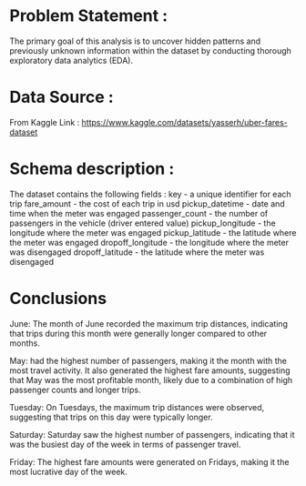  # Problem Statement :
 The primary goal of this analysis is to uncover hidden patterns and previously unknown information within the dataset by conducting thorough exploratory data analytics 
 (EDA).
 
 # Data Source :
 From Kaggle 
 Link : https://www.kaggle.com/datasets/yasserh/uber-fares-dataset
 
 # Schema description :
 The dataset contains the following fields :
 key - a unique identifier for each trip
 fare_amount - the cost of each trip in usd
 pickup_datetime - date and time when the meter was engaged
 passenger_count - the number of passengers in the vehicle (driver entered value)
 pickup_longitude - the longitude where the meter was engaged
 pickup_latitude - the latitude where the meter was engaged
 dropoff_longitude - the longitude where the meter was disengaged
 dropoff_latitude - the latitude where the meter was disengaged

 # Conclusions
 June: The month of June recorded the maximum trip distances, indicating that trips during this month were generally longer compared to other months. 
 
 May: had the highest number of passengers, making it the month with the most travel activity. It also generated the highest fare amounts, suggesting that May was 
 the most profitable month, likely due to a combination of high passenger counts and longer trips.

 Tuesday: On Tuesdays, the maximum trip distances were observed, suggesting that trips on this day were typically longer.

 Saturday: Saturday saw the highest number of passengers, indicating that it was the busiest day of the week in terms of passenger travel.

 Friday: The highest fare amounts were generated on Fridays, making it the most lucrative day of the week.
